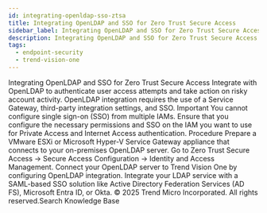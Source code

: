 ```yaml
---
id: integrating-openldap-sso-ztsa
title: Integrating OpenLDAP and SSO for Zero Trust Secure Access
sidebar_label: Integrating OpenLDAP and SSO for Zero Trust Secure Access
description: Integrating OpenLDAP and SSO for Zero Trust Secure Access
tags:
  - endpoint-security
  - trend-vision-one
---
```


 Integrating OpenLDAP and SSO for Zero Trust Secure Access Integrate with OpenLDAP to authenticate user access attempts and take action on risky account activity. OpenLDAP integration requires the use of a Service Gateway, third-party integration settings, and SSO. Important You cannot configure single sign-on (SSO) from multiple IAMs. Ensure that you configure the necessary permissions and SSO on the IAM you want to use for Private Access and Internet Access authentication. Procedure Prepare a VMware ESXi or Microsoft Hyper-V Service Gateway appliance that connects to your on-premises OpenLDAP server. Go to Zero Trust Secure Access → Secure Access Configuration → Identity and Access Management. Connect your OpenLDAP server to Trend Vision One by configuring OpenLDAP integration. Integrate your LDAP service with a SAML-based SSO solution like Active Directory Federation Services (AD FS), Microsoft Entra ID, or Okta. © 2025 Trend Micro Incorporated. All rights reserved.Search Knowledge Base